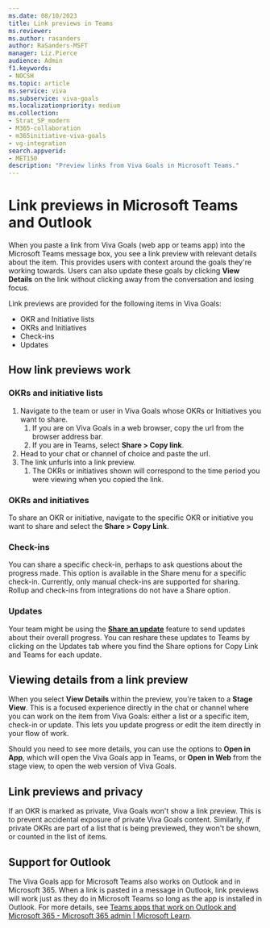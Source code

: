 ```yaml
---
ms.date: 08/10/2023
title: Link previews in Teams 
ms.reviewer: 
ms.author: rasanders
author: RaSanders-MSFT
manager: Liz.Pierce
audience: Admin
f1.keywords:
- NOCSH
ms.topic: article
ms.service: viva
ms.subservice: viva-goals
ms.localizationpriority: medium
ms.collection:  
- Strat_SP_modern
- M365-collaboration
- m365initiative-viva-goals
- vg-integration  
search.appverid:
- MET150
description: "Preview links from Viva Goals in Microsoft Teams."
---
```


# Link previews in Microsoft Teams and Outlook

When you paste a link from Viva Goals (web app or teams app) into the Microsoft Teams message box, you see a link preview with relevant details about the item. This provides users with context around the goals they're working towards. Users can also update these goals by clicking **View Details** on the link without clicking away from the conversation and losing focus.

Link previews are provided for the following items in Viva Goals:

- OKR and Initiative lists
- OKRs and Initiatives
- Check-ins
- Updates

## How link previews work

### OKRs and initiative lists

1. Navigate to the team or user in Viva Goals whose OKRs or Initiatives you want to share.
    1. If you are on Viva Goals in a web browser, copy the url from the browser address bar.
    1. If you are in Teams, select **Share > Copy link**.
1. Head to your chat or channel of choice and paste the url.
1. The link unfurls into a link preview.
    1. The OKRs or initiatives shown will correspond to the time period you were viewing when you copied the link.

### OKRs and initiatives

To share an OKR or initiative, navigate to the specific OKR or initiative you want to share and select the **Share > Copy Link**.

### Check-ins

You can share a specific check-in, perhaps to ask questions about the progress made. This option is available in the Share menu for a specific check-in. Currently, only manual check-ins are supported for sharing. Rollup and check-ins from integrations do not have a Share option.

### Updates

Your team might be using the **[Share an update](goals-broadcast.md)** feature to send updates about their overall progress. You can reshare these updates to Teams by clicking on the Updates tab where you find the Share options for Copy Link and Teams for each update.

## Viewing details from a link preview

When you select **View Details** within the preview, you're taken to a **Stage View**. This is a focused experience directly in the chat or channel where you can work on the item from Viva Goals: either a list or a specific item, check-in or update. This lets you update progress or edit the item directly in your flow of work.

Should you need to see more details, you can use the options to **Open in App**, which will open the Viva Goals app in Teams, or **Open in Web** from the stage view, to open the web version of Viva Goals.

## Link previews and privacy

If an OKR is marked as private, Viva Goals won't show a link preview. This is to prevent accidental exposure of private Viva Goals content. Similarly, if private OKRs are part of a list that is being previewed, they won't be shown, or counted in the list of items.  

## Support for Outlook

The Viva Goals app for Microsoft Teams also works on Outlook and in Microsoft 365. When a link is pasted in a message in Outlook, link previews will work just as they do in Microsoft Teams so long as the app is installed in Outlook. For more details, see [Teams apps that work on Outlook and Microsoft 365 - Microsoft 365 admin | Microsoft Learn](https://learn.microsoft.com/en-us/microsoft-365/admin/manage/teams-apps-work-on-outlook-and-m365?view=o365-worldwide).
